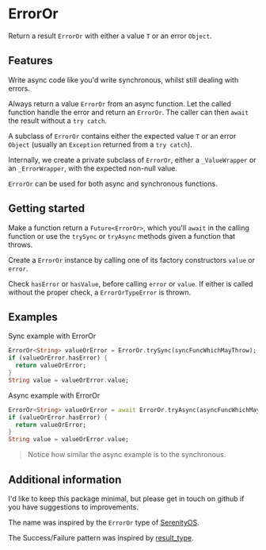 # ErrorOr

Return a result `ErrorOr` with either a value `T` or an error `Object`.

## Features

Write async code like you'd write synchronous, whilst still dealing with errors.

Always return a value `ErrorOr` from an async function. Let the called function
handle the error and return an `ErrorOr`. The caller can then `await` the result
without a `try catch`.

A subclass of `ErrorOr` contains either the expected value `T` or an error
`Object` (usually an `Exception` returned from a `try catch`).

Internally, we create a private subclass of `ErrorOr`, either a `_ValueWrapper`
or an `_ErrorWrapper`, with the expected non-null value.

`ErrorOr` can be used for both async and synchronous functions.

## Getting started

Make a function return a `Future<ErrorOr>`, which you'll `await` in the calling
function or use the `trySync` or `tryAsync` methods given a function that throws.

Create a `ErrorOr` instance by calling one of its factory constructors `value`
or `error`.

Check `hasError` or `hasValue`, before calling `error` or `value`. If either is
called without the proper check, a `ErrorOrTypeError` is thrown.

## Examples

Sync example with ErrorOr

```dart
ErrorOr<String> valueOrError = ErrorOr.trySync(syncFuncWhichMayThrow);
if (valueOrError.hasError) {
  return valueOrError;
}
String value = valueOrError.value;
```

Async example with ErrorOr

```dart
ErrorOr<String> valueOrError = await ErrorOr.tryAsync(asyncFuncWhichMayThrow)
if (valueOrError.hasError) {
  return valueOrError;
}
String value = valueOrError.value;
```

> Notice how similar the async example is to the synchronous.

## Additional information

I'd like to keep this package minimal, but please get in touch on github if you
have suggestions to improvements.

The name was inspired by the `ErrorOr` type of [SerenityOS](https://github.com/SerenityOS/serenity/blob/master/AK/Error.h).

The Success/Failure pattern was inspired by [result_type](https://pub.dev/packages/result_type).